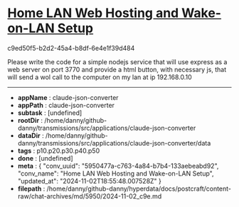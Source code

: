 # [Home LAN Web Hosting and Wake-on-LAN Setup](https://claude.ai/chat/5950477a-c763-4a84-b7b4-133aebeabd92)

c9ed50f5-b2d2-45a4-b8df-6e4e1f39d484

Please write the code for a simple nodejs service that will use express as a web server on port 3770 and provide a html button, with necessary js, that will send a wol call to the computer on my lan at ip 192.168.0.10

---

* **appName** : claude-json-converter
* **appPath** : claude-json-converter
* **subtask** : [undefined]
* **rootDir** : /home/danny/github-danny/transmissions/src/applications/claude-json-converter
* **dataDir** : /home/danny/github-danny/transmissions/src/applications/claude-json-converter/data
* **tags** : p10.p20.p30.p40.p50
* **done** : [undefined]
* **meta** : {
  "conv_uuid": "5950477a-c763-4a84-b7b4-133aebeabd92",
  "conv_name": "Home LAN Web Hosting and Wake-on-LAN Setup",
  "updated_at": "2024-11-02T18:55:48.007528Z"
}
* **filepath** : /home/danny/github-danny/hyperdata/docs/postcraft/content-raw/chat-archives/md/5950/2024-11-02_c9e.md